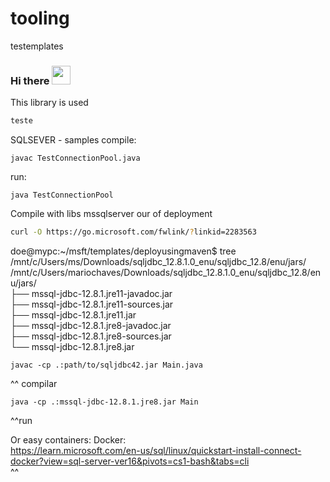 # tooling
testemplates
### Hi there <img src="https://raw.githubusercontent.com/MartinHeinz/MartinHeinz/master/wave.gif" width="30px"> 


This library is used 

```bash
teste
```
SQLSEVER - samples
compile:
```console
javac TestConnectionPool.java
```
run:
```console
java TestConnectionPool
```

Compile with libs mssqlserver our of deployment   

```bash
curl -O https://go.microsoft.com/fwlink/?linkid=2283563
```

doe@mypc:~/msft/templates/deployusingmaven$ tree /mnt/c/Users/ms/Downloads/sqljdbc_12.8.1.0_enu/sqljdbc_12.8/enu/jars/   
/mnt/c/Users/mariochaves/Downloads/sqljdbc_12.8.1.0_enu/sqljdbc_12.8/enu/jars/   
├── mssql-jdbc-12.8.1.jre11-javadoc.jar   
├── mssql-jdbc-12.8.1.jre11-sources.jar   
├── mssql-jdbc-12.8.1.jre11.jar   
├── mssql-jdbc-12.8.1.jre8-javadoc.jar   
├── mssql-jdbc-12.8.1.jre8-sources.jar   
└── mssql-jdbc-12.8.1.jre8.jar   

```console
javac -cp .:path/to/sqljdbc42.jar Main.java
```
^^ compilar

```console
java -cp .:mssql-jdbc-12.8.1.jre8.jar Main
```
^^run

Or easy containers:
Docker:   
https://learn.microsoft.com/en-us/sql/linux/quickstart-install-connect-docker?view=sql-server-ver16&pivots=cs1-bash&tabs=cli   
^^

